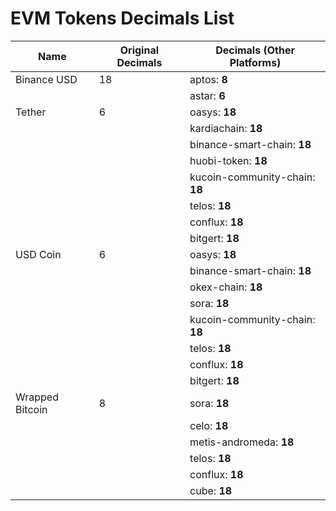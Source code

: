 # EVM Tokens Decimals List
| Name | Original Decimals | Decimals (Other Platforms) |
| ---- | ------------------- | ------------------------- |
| Binance USD | 18 | aptos: **8**
|||astar: **6** |
| Tether | 6 | oasys: **18**
|||kardiachain: **18**
|||binance-smart-chain: **18**
|||huobi-token: **18**
|||kucoin-community-chain: **18**
|||telos: **18**
|||conflux: **18**
|||bitgert: **18** |
| USD Coin | 6 | oasys: **18**
|||binance-smart-chain: **18**
|||okex-chain: **18**
|||sora: **18**
|||kucoin-community-chain: **18**
|||telos: **18**
|||conflux: **18**
|||bitgert: **18** |
| Wrapped Bitcoin | 8 | sora: **18**
|||celo: **18**
|||metis-andromeda: **18**
|||telos: **18**
|||conflux: **18**
|||cube: **18** |
